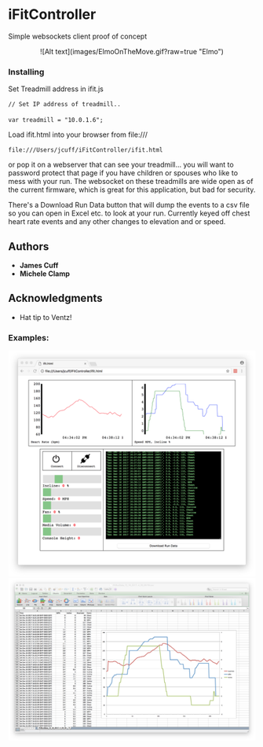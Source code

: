 
# iFitController

Simple websockets client proof of concept

<p align="center">![Alt text](images/ElmoOnTheMove.gif?raw=true "Elmo")</p>

### Installing

Set Treadmill address in ifit.js

````
// Set IP address of treadmill..

var treadmill = "10.0.1.6";
````

Load ifit.html into your browser from file:///

```
file:///Users/jcuff/iFitController/ifit.html 
```

or pop it on a webserver that can see your treadmill...  you will want to password protect that page if you have children or spouses who like to mess with your run.  The websocket on these treadmills are wide open as of the current firmware, which is great for this application, but bad for security.

There's a Download Run Data button that will dump the events to a csv file so you can open in Excel etc. to look at your run.  Currently keyed off chest heart rate events and any other changes to elevation and or speed.



## Authors

* **James Cuff** 
* **Michele Clamp** 


## Acknowledgments

* Hat tip to Ventz! 

### Examples:


![Alt text](images/screenie.png?raw=true "Screenie")
![Alt text](images/screenieexcel.png?raw=true "Excel Screenie")

